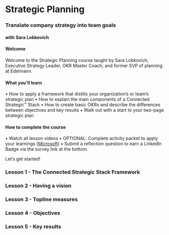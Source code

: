 # Strategic Planning

### Translate company strategy into team goals

#### with Sara Lobkovich
#### Welcome

Welcome to the Strategic Planning course taught by Sara Lobkovich, Executive Strategy Leader, OKR Master Coach, and former SVP of planning at Edelmann.


#### What you’ll learn

• How to apply a framework that distills your organization’s or team’s strategic plan
• How to explain the main components of a Connected Strategic™ Stack
• How to create basic OKRs and describe the differences between objectives and key results
• Walk out with a start to your two-page strategic plan


#### How to complete the course

• Watch all lesson videos
• OPTIONAL: Complete activity packet to apply your learnings ([Microsoft](https://media.sectionschool.com/courses/strategic-planning/Strategic_Planning_Activity_Packet.pptx))
• Submit a reflection question to earn a LinkedIn Badge via the survey link at the bottom.

Let’s get started!
### Lesson 1 - The Connected Strategic Stack Framework
### Lesson 2 - Having a vision
### Lesson 3 - Topline measures
### Lesson 4 - Objectives
### Lesson 5 - Key results

